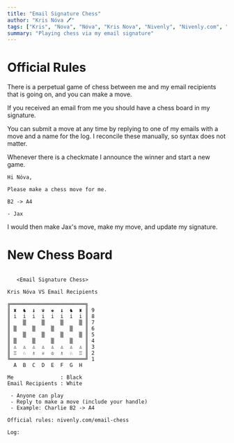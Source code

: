 ```yaml
---
title: "Email Signature Chess"
author: "Kris Nóva 🖊"
tags: ["Kris", "Nova", "Nóva", "Kris Nova", "Nivenly", "Nivenly.com", "Blog", "Writing", "Email Chess", "Email Signature", "Chess", "Ascii", "Email Chess Ascii"]
summary: "Playing chess via my email signature"
---
```


# Official Rules

There is a perpetual game of chess between me and my email recipients that is going on, and you can make a move.

If you received an email from me you should have a chess board in my signature.

You can submit a move at any time by replying to one of my emails with a move and a name for the log.
I reconcile these manually, so syntax does not matter.

Whenever there is a checkmate I announce the winner and start a new game.

```
Hi Nóva,

Please make a chess move for me.

B2 -> A4

- Jax
```

I would then make Jax's move, make my move, and update my signature.



# New Chess Board

```

   <Email Signature Chess>

Kris Nóva VS Email Recipients

╔════════════════════════╗
║ ♜  ♞  ♝  ♛  ♚  ♝  ♞  ♜ ║ 9
║ i  i  i  i  i  i  i  i ║ 8
║    ▒     ▒     ▒     ▒ ║ 7
║ ▒     ▒     ▒     ▒    ║ 6
║    ▒     ▒     ▒     ▒ ║ 5
║ ▒     ▒     ▒     ▒    ║ 4
║ ♙  ♙  ♙  ♙  ♙  ♙  ♙  ♙ ║ 3
║ ♖  ♘  ♗  ♕  ♔  ♗  ♘  ♖ ║ 2
╚════════════════════════╝ 1
  A  B  C  D  E  F  G  H
  
Me               : Black
Email Recipients : White

 - Anyone can play
 - Reply to make a move (include your handle)
 - Example: Charlie B2 -> A4
 
Official rules: nivenly.com/email-chess
  
Log:
  
```